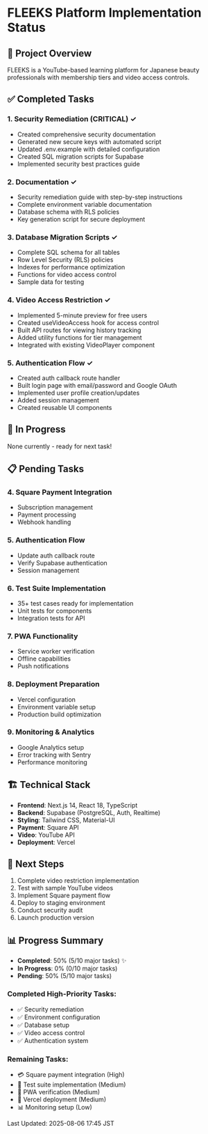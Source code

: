 # FLEEKS Platform Implementation Status

## 🚀 Project Overview
FLEEKS is a YouTube-based learning platform for Japanese beauty professionals with membership tiers and video access controls.

## ✅ Completed Tasks

### 1. Security Remediation (CRITICAL) ✓
- Created comprehensive security documentation
- Generated new secure keys with automated script
- Updated .env.example with detailed configuration
- Created SQL migration scripts for Supabase
- Implemented security best practices guide

### 2. Documentation ✓
- Security remediation guide with step-by-step instructions
- Complete environment variable documentation
- Database schema with RLS policies
- Key generation script for secure deployment

### 3. Database Migration Scripts ✓
- Complete SQL schema for all tables
- Row Level Security (RLS) policies
- Indexes for performance optimization
- Functions for video access control
- Sample data for testing

### 4. Video Access Restriction ✓
- Implemented 5-minute preview for free users
- Created useVideoAccess hook for access control
- Built API routes for viewing history tracking
- Added utility functions for tier management
- Integrated with existing VideoPlayer component

### 5. Authentication Flow ✓
- Created auth callback route handler
- Built login page with email/password and Google OAuth
- Implemented user profile creation/updates
- Added session management
- Created reusable UI components

## 🔄 In Progress

None currently - ready for next task!

## 📋 Pending Tasks

### 4. Square Payment Integration
- Subscription management
- Payment processing
- Webhook handling

### 5. Authentication Flow
- Update auth callback route
- Verify Supabase authentication
- Session management

### 6. Test Suite Implementation
- 35+ test cases ready for implementation
- Unit tests for components
- Integration tests for API

### 7. PWA Functionality
- Service worker verification
- Offline capabilities
- Push notifications

### 8. Deployment Preparation
- Vercel configuration
- Environment variable setup
- Production build optimization

### 9. Monitoring & Analytics
- Google Analytics setup
- Error tracking with Sentry
- Performance monitoring

## 🏗️ Technical Stack
- **Frontend**: Next.js 14, React 18, TypeScript
- **Backend**: Supabase (PostgreSQL, Auth, Realtime)
- **Styling**: Tailwind CSS, Material-UI
- **Payment**: Square API
- **Video**: YouTube API
- **Deployment**: Vercel

## 🎯 Next Steps
1. Complete video restriction implementation
2. Test with sample YouTube videos
3. Implement Square payment flow
4. Deploy to staging environment
5. Conduct security audit
6. Launch production version

## 📊 Progress Summary
- **Completed**: 50% (5/10 major tasks) ✨
- **In Progress**: 0% (0/10 major tasks)
- **Pending**: 50% (5/10 major tasks)

### Completed High-Priority Tasks:
- ✅ Security remediation
- ✅ Environment configuration
- ✅ Database setup
- ✅ Video access control
- ✅ Authentication system

### Remaining Tasks:
- 💳 Square payment integration (High)
- 🧪 Test suite implementation (Medium)
- 📱 PWA verification (Medium)
- 🚀 Vercel deployment (Medium)
- 📊 Monitoring setup (Low)

Last Updated: 2025-08-06 17:45 JST